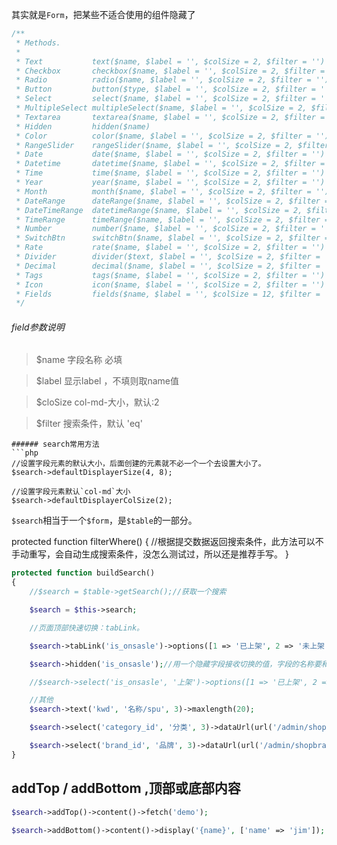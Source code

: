 其实就是`Form`，把某些不适合使用的组件隐藏了
```php
/**
 * Methods.
 *
 * Text           text($name, $label = '', $colSize = 2, $filter = '')
 * Checkbox       checkbox($name, $label = '', $colSize = 2, $filter = '')
 * Radio          radio($name, $label = '', $colSize = 2, $filter = '')
 * Button         button($type, $label = '', $colSize = 2, $filter = '')
 * Select         select($name, $label = '', $colSize = 2, $filter = '')
 * MultipleSelect multipleSelect($name, $label = '', $colSize = 2, $filter = '')
 * Textarea       textarea($name, $label = '', $colSize = 2, $filter = '')
 * Hidden         hidden($name)
 * Color          color($name, $label = '', $colSize = 2, $filter = '')
 * RangeSlider    rangeSlider($name, $label = '', $colSize = 2, $filter = '')
 * Date           date($name, $label = '', $colSize = 2, $filter = '')
 * Datetime       datetime($name, $label = '', $colSize = 2, $filter = '')
 * Time           time($name, $label = '', $colSize = 2, $filter = '')
 * Year           year($name, $label = '', $colSize = 2, $filter = '')
 * Month          month($name, $label = '', $colSize = 2, $filter = '')
 * DateRange      dateRange($name, $label = '', $colSize = 2, $filter = '')
 * DateTimeRange  datetimeRange($name, $label = '', $colSize = 2, $filter = '')
 * TimeRange      timeRange($name, $label = '', $colSize = 2, $filter = '')
 * Number         number($name, $label = '', $colSize = 2, $filter = '')
 * SwitchBtn      switchBtn($name, $label = '', $colSize = 2, $filter = '')
 * Rate           rate($name, $label = '', $colSize = 2, $filter = '')
 * Divider        divider($text, $label = '', $colSize = 2, $filter = '')
 * Decimal        decimal($name, $label = '', $colSize = 2, $filter = '')
 * Tags           tags($name, $label = '', $colSize = 2, $filter = '')
 * Icon           icon($name, $label = '', $colSize = 2, $filter = '')
 * Fields         fields($name, $label = '', $colSize = 12, $filter = '')
 */
```
###### field参数说明

>$name 字段名称 必填

>$label     显示label ，不填则取name值

>$cloSize   col-md-大小，默认:2

>$filter  搜索条件，默认 'eq'

```
###### search常用方法
```php
//设置字段元素的默认大小，后面创建的元素就不必一个一个去设置大小了。
$search->defaultDisplayerSize(4, 8);

//设置字段元素默认`col-md`大小
$search->defaultDisplayerColSize(2);
```


`$search`相当于一个`$form`，是`$table`的一部分。

protected function filterWhere()
{
     //根据提交数据返回搜索条件，此方法可以不手动重写，会自动生成搜索条件，没怎么测试过，所以还是推荐手写。
}

```php
protected function buildSearch()
{
    //$search = $table->getSearch();//获取一个搜索

    $search = $this->search;

    //页面顶部快速切换：tabLink。

    $search->tabLink('is_onsasle')->options([1 => '已上架', 2 => '未上架']);

    $search->hidden('is_onsasle');//用一个隐藏字段接收切换的值，字段的名称要和上面tabLink的一样。

    //$search->select('is_onsasle', '上架')->options([1 => '已上架', 2 => '未上架']);//或者用一个select或radio也行。

    //其他
    $search->text('kwd', '名称/spu', 3)->maxlength(20);

    $search->select('category_id', '分类', 3)->dataUrl(url('/admin/shopcategory/selectPage'), 'name');

    $search->select('brand_id', '品牌', 3)->dataUrl(url('/admin/shopbrand/selectPage'));
}

```

## addTop / addBottom ,顶部或底部内容

```php
$search->addTop()->content()->fetch('demo');

$search->addBottom()->content()->display('{name}', ['name' => 'jim']);

```